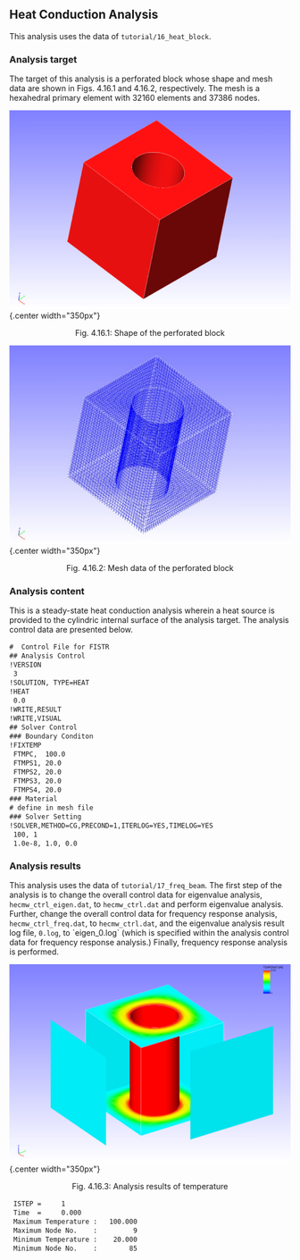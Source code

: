 ## Heat Conduction Analysis

This analysis uses the data of `tutorial/16_heat_block`.

### Analysis target

The target of this analysis is a perforated block whose shape and mesh data are shown in Figs. 4.16.1 and 4.16.2, respectively. The mesh is a hexahedral primary element with 32160 elements and 37386 nodes.

![Shape of the perforated block](./media/tutorial16_01.png){.center width="350px"}
<div style="text-align: center;">
Fig. 4.16.1: Shape of the perforated block
</div>

![Mesh data of the perforated block](./media/tutorial16_02.png){.center width="350px"}
<div style="text-align: center;">
Fig. 4.16.2: Mesh data of the perforated block
</div>

### Analysis content

This is a steady-state heat conduction analysis wherein a heat source is provided to the cylindric internal surface of the analysis target. The analysis control data are presented below.

```
#  Control File for FISTR
## Analysis Control
!VERSION
 3
!SOLUTION, TYPE=HEAT
!HEAT
 0.0
!WRITE,RESULT
!WRITE,VISUAL
## Solver Control
### Boundary Conditon
!FIXTEMP
 FTMPC,  100.0
 FTMPS1, 20.0
 FTMPS2, 20.0
 FTMPS3, 20.0
 FTMPS4, 20.0
### Material
# define in mesh file
### Solver Setting
!SOLVER,METHOD=CG,PRECOND=1,ITERLOG=YES,TIMELOG=YES
 100, 1
 1.0e-8, 1.0, 0.0
```

### Analysis results

This analysis uses the data of `tutorial/17_freq_beam`. The first step of the analysis is to change the overall control data for eigenvalue analysis, `hecmw_ctrl_eigen.dat`, to `hecmw_ctrl.dat` and perform eigenvalue analysis. Further, change the overall control data for frequency response analysis, `hecmw_ctrl_freq.dat`, to `hecmw_ctrl.dat`, and the eigenvalue analysis result log file, `0.log`, to \`eigen_0.log` (which is specified within the analysis control data for frequency response analysis.) Finally, frequency response analysis is performed.

![Analysis results of temperature](./media/tutorial16_03.png){.center width="350px"}
<div style="text-align: center;">
Fig. 4.16.3: Analysis results of temperature
</div>

```
 ISTEP =     1
 Time  =     0.000
 Maximum Temperature :   100.000
 Maximum Node No.    :         9
 Minimum Temperature :    20.000
 Minimum Node No.    :        85
```



